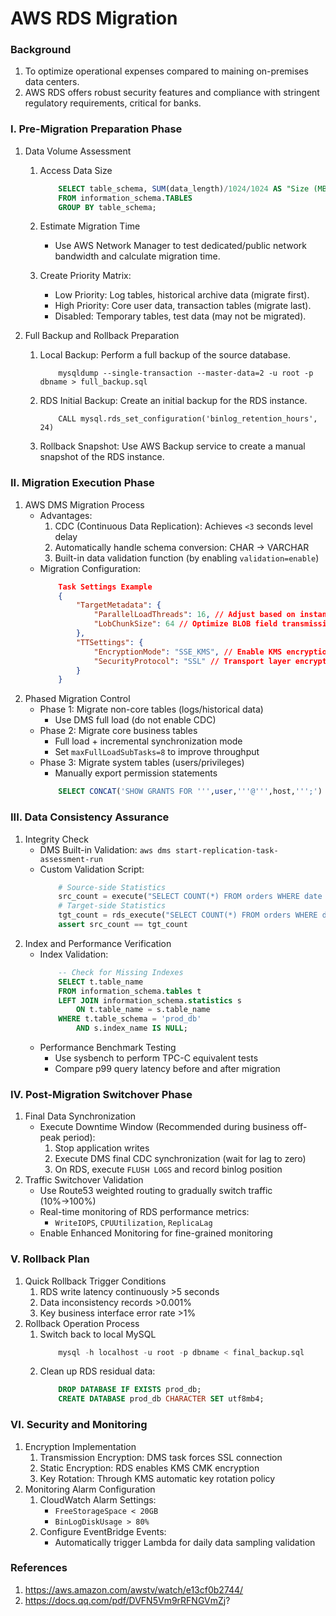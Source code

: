 # AWS RDS Migration

### Background
1. To optimize operational expenses compared to maining on-premises data centers.
2. AWS RDS offers robust security features and compliance with stringent regulatory requirements, critical for banks.

### I. Pre-Migration Preparation Phase
1. Data Volume Assessment
    1. Access Data Size
        ```sql
            SELECT table_schema, SUM(data_length)/1024/1024 AS "Size (MB)"
            FROM information_schema.TABLES
            GROUP BY table_schema;
        ```
    2. Estimate Migration Time
        - Use AWS Network Manager to test dedicated/public network bandwidth and calculate migration time.

    3. Create Priority Matrix:
        - Low Priority: Log tables, historical archive data (migrate first).
        - High Priority: Core user data, transaction tables (migrate last).
        - Disabled: Temporary tables, test data (may not be migrated).

2. Full Backup and Rollback Preparation
    1. Local Backup: Perform a full backup of the source database.
        ```cli
            mysqldump --single-transaction --master-data=2 -u root -p dbname > full_backup.sql
        ```
    2. RDS Initial Backup: Create an initial backup for the RDS instance.
        ```cli
            CALL mysql.rds_set_configuration('binlog_retention_hours', 24)
        ```
    3. Rollback Snapshot: Use AWS Backup service to create a manual snapshot of the RDS instance.

### II. Migration Execution Phase
1. AWS DMS Migration Process
    - Advantages:
        1. CDC (Continuous Data Replication): Achieves `<3` seconds level delay
        2. Automatically handle schema conversion: CHAR -> VARCHAR
        3. Built-in data validation function (by enabling `validation=enable`)
    - Migration Configuration:
        ```json
            Task Settings Example 
            { 
                "TargetMetadata": { 
                    "ParallelLoadThreads": 16, // Adjust based on instance specifications 
                    "LobChunkSize": 64 // Optimize BLOB field transmission 
                }, 
                "TTSettings": { 
                    "EncryptionMode": "SSE_KMS", // Enable KMS encryption 
                    "SecurityProtocol": "SSL" // Transport layer encryption 
                }
            }
        ```
2. Phased Migration Control
    - Phase 1: Migrate non-core tables (logs/historical data) 
        - Use DMS full load (do not enable CDC)
    - Phase 2: Migrate core business tables 
        - Full load + incremental synchronization mode 
        - Set `maxFullLoadSubTasks=8` to improve throughput
    - Phase 3: Migrate system tables (users/privileges)
        - Manually export permission statements
        ```sql
            SELECT CONCAT('SHOW GRANTS FOR ''',user,'''@''',host,''';') FROM mysql.user;
        ```

### III. Data Consistency Assurance
1. Integrity Check
    - DMS Built-in Validation: `aws dms start-replication-task-assessment-run`
    - Custom Validation Script:
        ```python
            # Source-side Statistics
            src_count = execute("SELECT COUNT(*) FROM orders WHERE date > '2023-01-01'")
            # Target-side Statistics
            tgt_count = rds_execute("SELECT COUNT(*) FROM orders WHERE date > '2023-01-01'")
            assert src_count == tgt_count
        ```
2. Index and Performance Verification
    - Index Validation:
        ```sql
            -- Check for Missing Indexes 
            SELECT t.table_name 
            FROM information_schema.tables t 
            LEFT JOIN information_schema.statistics s 
                ON t.table_name = s.table_name 
            WHERE t.table_schema = 'prod_db' 
                AND s.index_name IS NULL;
        ```
    - Performance Benchmark Testing
        - Use sysbench to perform TPC-C equivalent tests
        - Compare p99 query latency before and after migration

### IV. Post-Migration Switchover Phase
1. Final Data Synchronization
    - Execute Downtime Window (Recommended during business off-peak period):
        1. Stop application writes
        2. Execute DMS final CDC synchronization (wait for lag to zero)
        3. On RDS, execute `FLUSH LOGS` and record binlog position
2. Traffic Switchover Validation
    - Use Route53 weighted routing to gradually switch traffic (10%→100%)
    - Real-time monitoring of RDS performance metrics:
        - `WriteIOPS`, `CPUUtilization`, `ReplicaLag`
    - Enable Enhanced Monitoring for fine-grained monitoring

### V. Rollback Plan
1. Quick Rollback Trigger Conditions
    1. RDS write latency continuously >5 seconds
    2. Data inconsistency records >0.001%
    3. Key business interface error rate >1%
2. Rollback Operation Process
    1. Switch back to local MySQL
        ```sql
            mysql -h localhost -u root -p dbname < final_backup.sql
        ```
    2. Clean up RDS residual data:
        ```sql
            DROP DATABASE IF EXISTS prod_db;
            CREATE DATABASE prod_db CHARACTER SET utf8mb4;
        ```

### VI. Security and Monitoring
1. Encryption Implementation
    1. Transmission Encryption: DMS task forces SSL connection
    2. Static Encryption: RDS enables KMS CMK encryption
    3. Key Rotation: Through KMS automatic key rotation policy
2. Monitoring Alarm Configuration
    1. CloudWatch Alarm Settings:
        - `FreeStorageSpace < 20GB`
        - `BinLogDiskUsage > 80%`
    2. Configure EventBridge Events:
        - Automatically trigger Lambda for daily data sampling validation

### References
1. https://aws.amazon.com/awstv/watch/e13cf0b2744/
2. https://docs.qq.com/pdf/DVFN5Vm9rRFNGVmZj?

